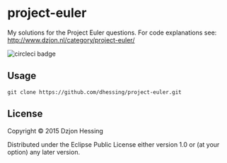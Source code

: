 # project-euler

My solutions for the Project Euler questions.
For code explanations see: <http://www.dzjon.nl/category/project-euler/>

![circleci badge](https://circleci.com/gh/dhessing/project-euler/tree/master.svg?style=shield&circle-token=dac9945df969d5e11be450661e7305c2e18ba7e8)


## Usage

`git clone https://github.com/dhessing/project-euler.git`

## License

Copyright © 2015 Dzjon Hessing

Distributed under the Eclipse Public License either version 1.0 or (at
your option) any later version.
